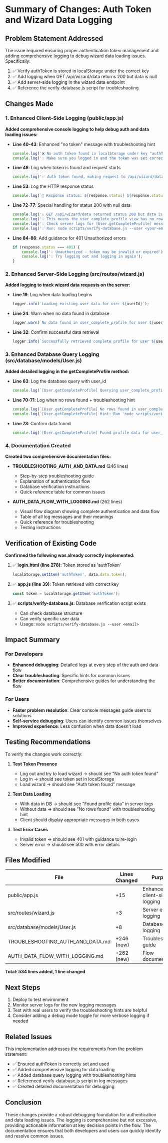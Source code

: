 # Summary of Changes: Auth Token and Wizard Data Logging

## Problem Statement Addressed

The issue required ensuring proper authentication token management and adding comprehensive logging to debug wizard data loading issues. Specifically:

1. ✅ Verify authToken is stored in localStorage under the correct key
2. ✅ Add logging when GET /api/wizard/data returns 200 but data is null
3. ✅ Add server-side logging in the wizard data endpoint
4. ✅ Reference the verify-database.js script for troubleshooting

## Changes Made

### 1. Enhanced Client-Side Logging (public/app.js)

**Added comprehensive console logging to help debug auth and data loading issues:**

- **Line 40-43**: Enhanced "no token" message with troubleshooting hint
  ```javascript
  console.log('❌ No auth token found in localStorage under key "authToken"');
  console.log('💡 Make sure you logged in and the token was set correctly');
  ```

- **Line 46**: Log when token is found and request starts
  ```javascript
  console.log('✅ Auth token found, making request to /api/wizard/data');
  ```

- **Line 53**: Log the HTTP response status
  ```javascript
  console.log(`📡 Response status: ${response.status} ${response.statusText}`);
  ```

- **Line 72-77**: Special handling for status 200 with null data
  ```javascript
  console.log('⚠️ GET /api/wizard/data returned status 200 but data is null');
  console.log('💡 This means the user_complete_profile view has no row for this user');
  console.log('💡 Check server logs for [User.getCompleteProfile] messages');
  console.log('💡 Run: node scripts/verify-database.js --user <your-email>');
  ```

- **Line 84-86**: Add guidance for 401 Unauthorized errors
  ```javascript
  if (response.status === 401) {
      console.log('💡 Unauthorized - token may be invalid or expired');
      console.log('💡 Try logging out and logging in again');
  }
  ```

### 2. Enhanced Server-Side Logging (src/routes/wizard.js)

**Added logging to track wizard data requests on the server:**

- **Line 19**: Log when data loading begins
  ```javascript
  logger.info(`Loading existing user data for user ${userId}`);
  ```

- **Line 24**: Warn when no data found in database
  ```javascript
  logger.warn(`No data found in user_complete_profile for user ${userId}`);
  ```

- **Line 32**: Confirm successful data retrieval
  ```javascript
  logger.info(`Successfully retrieved complete profile for user ${userId}`);
  ```

### 3. Enhanced Database Query Logging (src/database/models/User.js)

**Added detailed logging in the getCompleteProfile method:**

- **Line 63**: Log the database query with user_id
  ```javascript
  console.log(`[User.getCompleteProfile] Querying user_complete_profile for user_id: ${userId}`);
  ```

- **Line 70-71**: Log when no rows found + troubleshooting hint
  ```javascript
  console.log(`[User.getCompleteProfile] No rows found in user_complete_profile for user_id: ${userId}`);
  console.log(`[User.getCompleteProfile] Hint: Run 'node scripts/verify-database.js --user <email>' to check DB`);
  ```

- **Line 73**: Confirm data found
  ```javascript
  console.log(`[User.getCompleteProfile] Found profile data for user_id: ${userId}`);
  ```

### 4. Documentation Created

**Created two comprehensive documentation files:**

- **TROUBLESHOOTING_AUTH_AND_DATA.md** (246 lines)
  - Step-by-step troubleshooting guide
  - Explanation of authentication flow
  - Database verification instructions
  - Quick reference table for common issues

- **AUTH_DATA_FLOW_WITH_LOGGING.md** (262 lines)
  - Visual flow diagram showing complete authentication and data flow
  - Table of all log messages and their meanings
  - Quick reference for troubleshooting
  - Testing instructions

## Verification of Existing Code

**Confirmed the following was already correctly implemented:**

1. ✅ **login.html (line 278)**: Token stored as 'authToken'
   ```javascript
   localStorage.setItem('authToken', data.data.token);
   ```

2. ✅ **app.js (line 39)**: Token retrieved with correct key
   ```javascript
   const token = localStorage.getItem('authToken');
   ```

3. ✅ **scripts/verify-database.js**: Database verification script exists
   - Can check database structure
   - Can verify specific user data
   - Usage: `node scripts/verify-database.js --user <email>`

## Impact Summary

### For Developers
- **Enhanced debugging**: Detailed logs at every step of the auth and data flow
- **Clear troubleshooting**: Specific hints for common issues
- **Better documentation**: Comprehensive guides for understanding the flow

### For Users
- **Faster problem resolution**: Clear console messages guide users to solutions
- **Self-service debugging**: Users can identify common issues themselves
- **Improved experience**: Less confusion when data doesn't load

## Testing Recommendations

To verify the changes work correctly:

1. **Test Token Presence**
   - Log out and try to load wizard → should see "No auth token found"
   - Log in → should see token set in localStorage
   - Load wizard → should see "Auth token found" message

2. **Test Data Loading**
   - With data in DB → should see "Found profile data" in server logs
   - Without data → should see "No rows found" with troubleshooting hint
   - Client should display appropriate messages in both cases

3. **Test Error Cases**
   - Invalid token → should see 401 with guidance to re-login
   - Server error → should see 500 with error details

## Files Modified

| File | Lines Changed | Purpose |
|------|---------------|---------|
| public/app.js | +15 | Enhanced client-side logging |
| src/routes/wizard.js | +3 | Server endpoint logging |
| src/database/models/User.js | +8 | Database query logging |
| TROUBLESHOOTING_AUTH_AND_DATA.md | +246 (new) | Troubleshooting guide |
| AUTH_DATA_FLOW_WITH_LOGGING.md | +262 (new) | Flow documentation |

**Total: 534 lines added, 1 line changed**

## Next Steps

1. Deploy to test environment
2. Monitor server logs for the new logging messages
3. Test with real users to verify the troubleshooting hints are helpful
4. Consider adding a debug mode toggle for more verbose logging if needed

## Related Issues

This implementation addresses the requirements from the problem statement:
- ✅ Ensured authToken is correctly set and used
- ✅ Added comprehensive logging for data loading
- ✅ Added database query logging with troubleshooting hints
- ✅ Referenced verify-database.js script in log messages
- ✅ Created detailed documentation for debugging

## Conclusion

These changes provide a robust debugging foundation for authentication and data loading issues. The logging is comprehensive but not excessive, providing actionable information at key decision points in the flow. The documentation ensures that both developers and users can quickly identify and resolve common issues.
